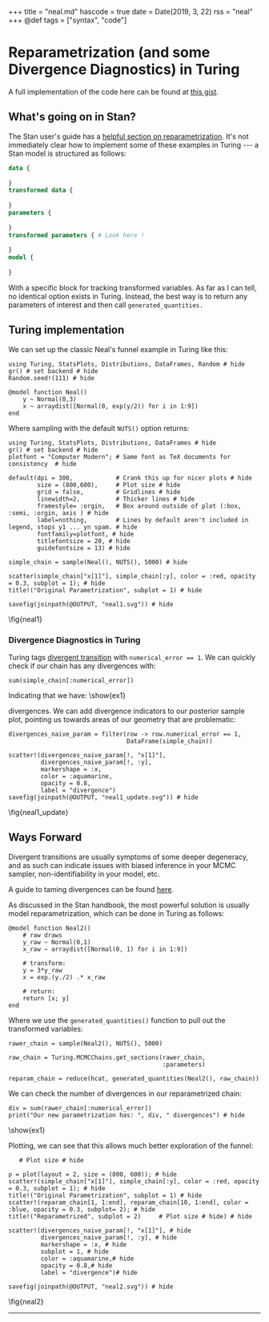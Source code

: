 +++
title = "neal.md"
hascode = true
date = Date(2019, 3, 22)
rss = "neal"
+++
@def tags = ["syntax", "code"]


# Reparametrization (and some Divergence Diagnostics) in Turing

A full implementation of the code here can be found at [this gist](https://gist.github.com/JasonPekos/65638ff5d19ef2eafb772f8242b911c8).
## What's going on in Stan?

The Stan user's guide has a [helpful section on reparametrization](https://mc-stan.org/docs/2_29/stan-users-guide/reparameterization.html). It's not immediately clear how to implement some of these examples in Turing --- a Stan model is structured as follows:

```Stan
data {
  
}
transformed data {
  
}
parameters {
  
}
transformed parameters { # Look here !
  
}
model {
  
}
```

With a specific block for tracking transformed variables. As far as I can tell, no identical option exists in Turing. Instead, the best way is to return any parameters of interest and then call `generated_quantities.` 

## Turing implementation

We can set up the classic Neal's funnel example in Turing like this:

```julia:./code/ex1
using Turing, StatsPlots, Distributions, DataFrames, Random # hide
gr() # set backend # hide
Random.seed!(111) # hide

@model function Neal()
    y ~ Normal(0,3)
    x ~ arraydist([Normal(0, exp(y/2)) for i in 1:9])
end
```

Where sampling with the default `NUTS()` option returns:

```julia:./code/ex1
using Turing, StatsPlots, Distributions, DataFrames # hide
gr() # set backend # hide
plotfont = "Computer Modern"; # Same font as TeX documents for consistency  # hide

default(dpi = 300,            # Crank this up for nicer plots # hide
        size = (800,600),     # Plot size # hide
        grid = false,         # Gridlines # hide
        linewidth=2,          # Thicker lines # hide
        framestyle= :orgin,   # Box around outside of plot (:box, :semi, :orgin, axis ) # hide
        label=nothing,        # Lines by default aren't included in legend, stops y1 ... yn spam. # hide
        fontfamily=plotfont, # hide
        titlefontsize = 20, # hide
        guidefontsize = 13) # hide

simple_chain = sample(Neal(), NUTS(), 5000) # hide

scatter(simple_chain["x[1]"], simple_chain[:y], color = :red, opacity = 0.3, subplot = 1); # hide
title!("Original Parametrization", subplot = 1) # hide 

savefig(joinpath(@OUTPUT, "neal1.svg")) # hide
```
\fig{neal1}

### Divergence Diagnostics in Turing

Turing tags [divergent transition](https://mc-stan.org/docs/reference-manual/divergent-transitions.html) with `numerical_error == 1`. We can quickly check if our chain has any divergences with:

```julia:./code/ex1
sum(simple_chain[:numerical_error])
```

Indicating that we have:
\show{ex1}

divergences. We can add divergence indicators to our posterior sample plot, 
pointing us towards areas of our geometry that are 
problematic:

```julia:./code/ex1
divergences_naive_param = filter(row -> row.numerical_error == 1,
                                 DataFrame(simple_chain))

scatter!(divergences_naive_param[!, "x[1]"],
         divergences_naive_param[!, :y],
         markershape = :x,
         color = :aquamarine,
         opacity = 0.8,
         label = "divergence")
savefig(joinpath(@OUTPUT, "neal1_update.svg")) # hide
```

\fig{neal1_update}

## Ways Forward

Divergent transitions are usually symptoms of some deeper degeneracy, and as such can indicate 
issues with biased inference in your MCMC sampler, non-identifiability in your model, etc.

A guide to taming divergences can be found [here](https://mc-stan.org/misc/warnings.html). 

As discussed in the Stan handbook, the most powerful solution is 
usually model reparametrization, which can be done in Turing as follows:

```julia:./code/ex1
@model function Neal2()
    # raw draws
    y_raw ~ Normal(0,1)
    x_raw ~ arraydist([Normal(0, 1) for i in 1:9])

    # transform:
    y = 3*y_raw
    x = exp.(y./2) .* x_raw

    # return:
    return [x; y]
end
```

Where we use the `generated_quantities()` function to pull out the transformed variables:

```julia:./code/ex1
rawer_chain = sample(Neal2(), NUTS(), 5000)

raw_chain = Turing.MCMCChains.get_sections(rawer_chain,
                                           :parameters)

reparam_chain = reduce(hcat, generated_quantities(Neal2(), raw_chain))
```

We can check the number of divergences in our reparametrized chain:

```julia:./code/ex1
div = sum(rawer_chain[:numerical_error])
print("Our new parametrization has: ", div, " divergences") # hide
```
\show{ex1}




Plotting, we can see that this allows much better exploration of the funnel:

```julia:./code/ex1
   # Plot size # hide

p = plot(layout = 2, size = (800, 600)); # hide
scatter!(simple_chain["x[1]"], simple_chain[:y], color = :red, opacity = 0.3, subplot = 1); # hide
title!("Original Parametrization", subplot = 1) # hide
scatter!(reparam_chain[1, 1:end], reparam_chain[10, 1:end], color = :blue, opacity = 0.3, subplot= 2); # hide
title!("Reparametrized", subplot = 2)     # Plot size # hide) # hide

scatter!(divergences_naive_param[!, "x[1]"], # hide
         divergences_naive_param[!, :y], # hide
         markershape = :x, # hide
         subplot = 1, # hide
         color = :aquamarine,# hide
         opacity = 0.8,# hide
         label = "divergence")# hide

savefig(joinpath(@OUTPUT, "neal2.svg")) # hide
```
\fig{neal2}


---


